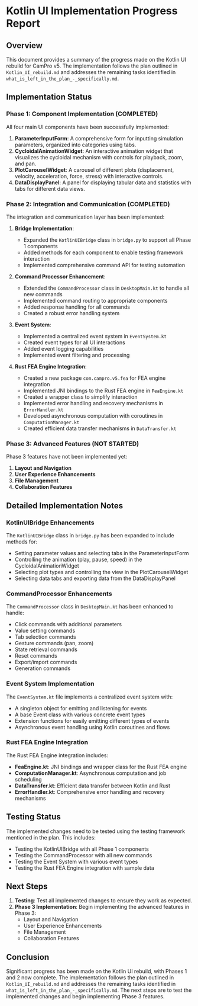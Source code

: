 # Kotlin UI Implementation Progress Report

## Overview

This document provides a summary of the progress made on the Kotlin UI rebuild for CamPro v5. The implementation follows the plan outlined in `Kotlin_UI_rebuild.md` and addresses the remaining tasks identified in `what_is_left_in_the_plan_-_specifically.md`.

## Implementation Status

### Phase 1: Component Implementation (COMPLETED)

All four main UI components have been successfully implemented:

1. **ParameterInputForm**: A comprehensive form for inputting simulation parameters, organized into categories using tabs.
2. **CycloidalAnimationWidget**: An interactive animation widget that visualizes the cycloidal mechanism with controls for playback, zoom, and pan.
3. **PlotCarouselWidget**: A carousel of different plots (displacement, velocity, acceleration, force, stress) with interactive controls.
4. **DataDisplayPanel**: A panel for displaying tabular data and statistics with tabs for different data views.

### Phase 2: Integration and Communication (COMPLETED)

The integration and communication layer has been implemented:

1. **Bridge Implementation**:
   - Expanded the `KotlinUIBridge` class in `bridge.py` to support all Phase 1 components
   - Added methods for each component to enable testing framework interaction
   - Implemented comprehensive command API for testing automation

2. **Command Processor Enhancement**:
   - Extended the `CommandProcessor` class in `DesktopMain.kt` to handle all new commands
   - Implemented command routing to appropriate components
   - Added response handling for all commands
   - Created a robust error handling system

3. **Event System**:
   - Implemented a centralized event system in `EventSystem.kt`
   - Created event types for all UI interactions
   - Added event logging capabilities
   - Implemented event filtering and processing

4. **Rust FEA Engine Integration**:
   - Created a new package `com.campro.v5.fea` for FEA engine integration
   - Implemented JNI bindings to the Rust FEA engine in `FeaEngine.kt`
   - Created a wrapper class to simplify interaction
   - Implemented error handling and recovery mechanisms in `ErrorHandler.kt`
   - Developed asynchronous computation with coroutines in `ComputationManager.kt`
   - Created efficient data transfer mechanisms in `DataTransfer.kt`

### Phase 3: Advanced Features (NOT STARTED)

Phase 3 features have not been implemented yet:

1. **Layout and Navigation**
2. **User Experience Enhancements**
3. **File Management**
4. **Collaboration Features**

## Detailed Implementation Notes

### KotlinUIBridge Enhancements

The `KotlinUIBridge` class in `bridge.py` has been expanded to include methods for:

- Setting parameter values and selecting tabs in the ParameterInputForm
- Controlling the animation (play, pause, speed) in the CycloidalAnimationWidget
- Selecting plot types and controlling the view in the PlotCarouselWidget
- Selecting data tabs and exporting data from the DataDisplayPanel

### CommandProcessor Enhancements

The `CommandProcessor` class in `DesktopMain.kt` has been enhanced to handle:

- Click commands with additional parameters
- Value setting commands
- Tab selection commands
- Gesture commands (pan, zoom)
- State retrieval commands
- Reset commands
- Export/import commands
- Generation commands

### Event System Implementation

The `EventSystem.kt` file implements a centralized event system with:

- A singleton object for emitting and listening for events
- A base Event class with various concrete event types
- Extension functions for easily emitting different types of events
- Asynchronous event handling using Kotlin coroutines and flows

### Rust FEA Engine Integration

The Rust FEA Engine integration includes:

- **FeaEngine.kt**: JNI bindings and wrapper class for the Rust FEA engine
- **ComputationManager.kt**: Asynchronous computation and job scheduling
- **DataTransfer.kt**: Efficient data transfer between Kotlin and Rust
- **ErrorHandler.kt**: Comprehensive error handling and recovery mechanisms

## Testing Status

The implemented changes need to be tested using the testing framework mentioned in the plan. This includes:

- Testing the KotlinUIBridge with all Phase 1 components
- Testing the CommandProcessor with all new commands
- Testing the Event System with various event types
- Testing the Rust FEA Engine integration with sample data

## Next Steps

1. **Testing**: Test all implemented changes to ensure they work as expected.
2. **Phase 3 Implementation**: Begin implementing the advanced features in Phase 3:
   - Layout and Navigation
   - User Experience Enhancements
   - File Management
   - Collaboration Features

## Conclusion

Significant progress has been made on the Kotlin UI rebuild, with Phases 1 and 2 now complete. The implementation follows the plan outlined in `Kotlin_UI_rebuild.md` and addresses the remaining tasks identified in `what_is_left_in_the_plan_-_specifically.md`. The next steps are to test the implemented changes and begin implementing Phase 3 features.